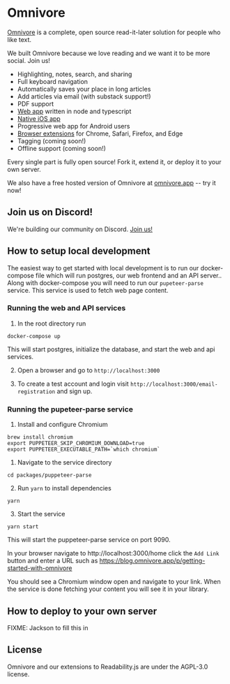 # Omnivore

[Omnivore](https://omnivore.app) is a complete, open source read-it-later solution for people who like text.

We built Omnivore because we love reading and we want it to be more social. Join us!

- Highlighting, notes, search, and sharing
- Full keyboard navigation
- Automatically saves your place in long articles
- Add articles via email (with substack support!)
- PDF support
- [Web app](https://omnivore.app/) written in node and typescript
- [Native iOS app](https://discord.gg/nyqRrjujNe)
- Progressive web app for Android users
- [Browser extensions](https://omnivore.app/install/chrome) for Chrome, Safari, Firefox, and Edge
- Tagging (coming soon!)
- Offline support (coming soon!)

Every single part is fully open source! Fork it, extend it, or deploy it to your own server.

We also have a free hosted version of Omnivore at [omnivore.app](https://omnivore.app/) -- try it now!

## Join us on Discord!

We're building our community on Discord. [Join us!](https://discord.gg/nyqRrjujNe)

## How to setup local development

The easiest way to get started with local development is to run our docker-compose file which will run
postgres, our web frontend and an API server.. Along with docker-compose you will need to run our `pupeteer-parse` service. This service is used to fetch web page content.

###  Running the web and API services
1. In the root directory run

`docker-compose up`

This will start postgres, initialize the database, and start the web and api services.

2. Open a browser and go to `http://localhost:3000`

3. To create a test account and login visit `http://localhost:3000/email-registration` and sign up.

### Running the pupeteer-parse service

1. Install and configure Chromium

```
brew install chromium
export PUPPETEER_SKIP_CHROMIUM_DOWNLOAD=true
export PUPPETEER_EXECUTABLE_PATH=`which chromium`
```

1. Navigate to the service directory

```
cd packages/puppeteer-parse
```

2. Run `yarn` to install dependencies

```
yarn
```

3. Start the service

```
yarn start
```

This will start the puppeteer-parse service on port 9090.


In your browser navigate to http://localhost:3000/home click the `Add Link` button and enter a URL
such as https://blog.omnivore.app/p/getting-started-with-omnivore

You should see a Chromium window open and navigate to your link. When the service is done fetching
your content you will see it in your library.


## How to deploy to your own server

FIXME: Jackson to fill this in

## License

Omnivore and our extensions to Readability.js are under the AGPL-3.0 license.
